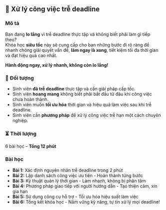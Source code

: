 ## 📌 Xử lý công việc trễ deadline

### Mô tả  
Bạn đang **lo lắng** vì trễ deadline thực tập và không biết phải làm gì tiếp theo?  
Khóa học **siêu tốc** này sẽ cung cấp cho bạn những bước đi rõ ràng để nhanh chóng giải quyết vấn đề, **làm ngay là xong**, tiết kiệm tối đa thời gian và đạt hiệu quả cao nhất.  

**Hành động ngay, xử lý nhanh, không còn lo lắng!**

### 🎯 Đối tượng  
- Sinh viên **đã trễ deadline** thực tập và cần giải pháp cấp tốc.  
- Sinh viên **hoang mang** không biết phải bắt đầu từ đâu khi công việc chưa hoàn thành.  
- Sinh viên muốn **tối ưu hóa** thời gian và hiệu quả làm việc sau khi trễ deadline.  
- Sinh viên cần **phương pháp** để xử lý công việc trễ hạn một cách chuyên nghiệp.  

### ⏳ Thời lượng  
6 bài học – **Tổng 12 phút**

### Bài học  
- **Bài 1:** Xác định nguyên nhân trễ deadline trong 2 phút  
- **Bài 2:** Lập danh sách công việc ưu tiên - Hoàn thành từng bước  
- **Bài 3:** Kỹ thuật quản lý thời gian - Làm nhanh, không bị phân tâm  
- **Bài 4:** Phương pháp giao tiếp với người hướng dẫn - Tạo thiện cảm, xin gia hạn  
- **Bài 5:** Sử dụng công cụ hỗ trợ - Tối ưu hóa hiệu suất làm việc  
- **Bài 6:** Tổng kết khóa học - Nắm vững kỹ năng, tự tin xử lý mọi deadline!